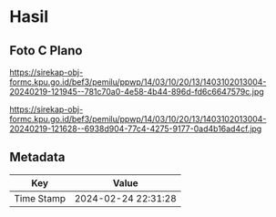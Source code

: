 # Hasil

## Foto C Plano

https://sirekap-obj-formc.kpu.go.id/bef3/pemilu/ppwp/14/03/10/20/13/1403102013004-20240219-121945--781c70a0-4e58-4b44-896d-fd6c6647579c.jpg

https://sirekap-obj-formc.kpu.go.id/bef3/pemilu/ppwp/14/03/10/20/13/1403102013004-20240219-121628--6938d904-77c4-4275-9177-0ad4b16ad4cf.jpg


## Metadata

| Key        | Value               |
| ---------- | ------------------- |
| Time Stamp | 2024-02-24 22:31:28 |




